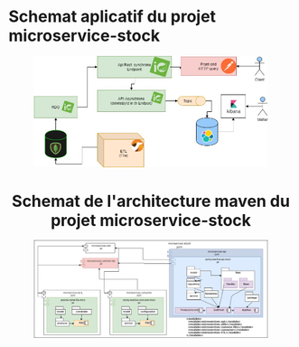 # Schemat aplicatif du projet microservice-stock

<div align="center"> <img width="414px" src="schematApplicativeDemicroserviceStock.jpg"/>

# Schemat de l'architecture maven du projet microservice-stock

<div align="center"> <img width="414px" src="archetecture_maven.jpg"/>